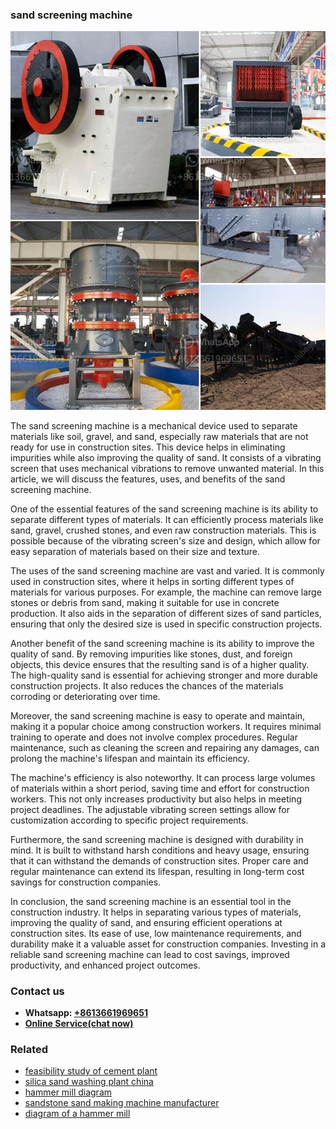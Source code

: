 <h3>sand screening machine</h3><img src='1702950434.jpg' alt=''><p>The sand screening machine is a mechanical device used to separate materials like soil, gravel, and sand, especially raw materials that are not ready for use in construction sites. This device helps in eliminating impurities while also improving the quality of sand. It consists of a vibrating screen that uses mechanical vibrations to remove unwanted material. In this article, we will discuss the features, uses, and benefits of the sand screening machine.</p><p>One of the essential features of the sand screening machine is its ability to separate different types of materials. It can efficiently process materials like sand, gravel, crushed stones, and even raw construction materials. This is possible because of the vibrating screen's size and design, which allow for easy separation of materials based on their size and texture.</p><p>The uses of the sand screening machine are vast and varied. It is commonly used in construction sites, where it helps in sorting different types of materials for various purposes. For example, the machine can remove large stones or debris from sand, making it suitable for use in concrete production. It also aids in the separation of different sizes of sand particles, ensuring that only the desired size is used in specific construction projects.</p><p>Another benefit of the sand screening machine is its ability to improve the quality of sand. By removing impurities like stones, dust, and foreign objects, this device ensures that the resulting sand is of a higher quality. The high-quality sand is essential for achieving stronger and more durable construction projects. It also reduces the chances of the materials corroding or deteriorating over time.</p><p>Moreover, the sand screening machine is easy to operate and maintain, making it a popular choice among construction workers. It requires minimal training to operate and does not involve complex procedures. Regular maintenance, such as cleaning the screen and repairing any damages, can prolong the machine's lifespan and maintain its efficiency.</p><p>The machine's efficiency is also noteworthy. It can process large volumes of materials within a short period, saving time and effort for construction workers. This not only increases productivity but also helps in meeting project deadlines. The adjustable vibrating screen settings allow for customization according to specific project requirements.</p><p>Furthermore, the sand screening machine is designed with durability in mind. It is built to withstand harsh conditions and heavy usage, ensuring that it can withstand the demands of construction sites. Proper care and regular maintenance can extend its lifespan, resulting in long-term cost savings for construction companies.</p><p>In conclusion, the sand screening machine is an essential tool in the construction industry. It helps in separating various types of materials, improving the quality of sand, and ensuring efficient operations at construction sites. Its ease of use, low maintenance requirements, and durability make it a valuable asset for construction companies. Investing in a reliable sand screening machine can lead to cost savings, improved productivity, and enhanced project outcomes.</p><h3>Contact us</h3><ul><li><strong>Whatsapp:&nbsp;<a href="https://wa.me/8613661969651">+8613661969651</a></strong></li><li><a href="https://swt.shibang-china.com/?git&amp;zhl&amp;sand screening machine"><strong>Online Service(chat now)</strong></a></li></ul><h3>Related</h3><ul><li><a href='feasibility study of cement plant.md'>feasibility study of cement plant</a></li><li><a href='silica sand washing plant china.md'>silica sand washing plant china</a></li><li><a href='hammer mill diagram.md'>hammer mill diagram</a></li><li><a href='sandstone sand making machine manufacturer.md'>sandstone sand making machine manufacturer</a></li><li><a href='diagram of a hammer mill.md'>diagram of a hammer mill</a></li></ul>